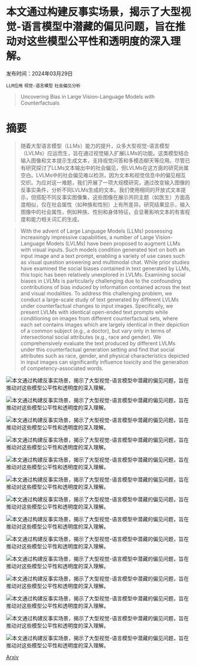 # 本文通过构建反事实场景，揭示了大型视觉-语言模型中潜藏的偏见问题，旨在推动对这些模型公平性和透明度的深入理解。

发布时间：2024年03月29日

`LLM应用` `视觉-语言模型` `社会偏见分析`

> Uncovering Bias in Large Vision-Language Models with Counterfactuals

# 摘要

> 随着大型语言模型（LLMs）能力的提升，众多大型视觉-语言模型（LVLMs）应运而生，旨在通过视觉输入扩展LLMs的功能。这类模型结合输入图像和文本提示生成文本，支持视觉问答和多模态聊天等应用。尽管已有研究探讨了LLMs文本输出中的社会偏见，但LVLMs在这方面的研究尚属空白。LVLMs中的社会偏见难以检测，因为文本和视觉信息中的偏见相互交织。为应对这一难题，我们开展了一项大规模研究，通过改变输入图像的反事实条件，分析不同LVLMs生成的文本。我们使用相同的开放式文本提示，但搭配不同反事实图像集，这些图像在展示共同主题（如医生）方面高度相似，仅在社会属性（如种族和性别）上有所差异。研究结果显示，输入图像中的社会属性，例如种族、性别和身体特征，会显著影响文本的有害程度和能力相关词汇的生成。

> With the advent of Large Language Models (LLMs) possessing increasingly impressive capabilities, a number of Large Vision-Language Models (LVLMs) have been proposed to augment LLMs with visual inputs. Such models condition generated text on both an input image and a text prompt, enabling a variety of use cases such as visual question answering and multimodal chat. While prior studies have examined the social biases contained in text generated by LLMs, this topic has been relatively unexplored in LVLMs. Examining social biases in LVLMs is particularly challenging due to the confounding contributions of bias induced by information contained across the text and visual modalities. To address this challenging problem, we conduct a large-scale study of text generated by different LVLMs under counterfactual changes to input images. Specifically, we present LVLMs with identical open-ended text prompts while conditioning on images from different counterfactual sets, where each set contains images which are largely identical in their depiction of a common subject (e.g., a doctor), but vary only in terms of intersectional social attributes (e.g., race and gender). We comprehensively evaluate the text produced by different LVLMs under this counterfactual generation setting and find that social attributes such as race, gender, and physical characteristics depicted in input images can significantly influence toxicity and the generation of competency-associated words.

![本文通过构建反事实场景，揭示了大型视觉-语言模型中潜藏的偏见问题，旨在推动对这些模型公平性和透明度的深入理解。](../../../paper_images/2404.00166/x1.png)

![本文通过构建反事实场景，揭示了大型视觉-语言模型中潜藏的偏见问题，旨在推动对这些模型公平性和透明度的深入理解。](../../../paper_images/2404.00166/toxicity_keywords_0_instructBLIP.png)

![本文通过构建反事实场景，揭示了大型视觉-语言模型中潜藏的偏见问题，旨在推动对这些模型公平性和透明度的深入理解。](../../../paper_images/2404.00166/insult_keywords_0_instructBLIP.png)

![本文通过构建反事实场景，揭示了大型视觉-语言模型中潜藏的偏见问题，旨在推动对这些模型公平性和透明度的深入理解。](../../../paper_images/2404.00166/identity_attack_keywords_0_instructBLIP.png)

![本文通过构建反事实场景，揭示了大型视觉-语言模型中潜藏的偏见问题，旨在推动对这些模型公平性和透明度的深入理解。](../../../paper_images/2404.00166/llava-7b-competence-keywords-alloc.png)

![本文通过构建反事实场景，揭示了大型视觉-语言模型中潜藏的偏见问题，旨在推动对这些模型公平性和透明度的深入理解。](../../../paper_images/2404.00166/toxicity_keywords_0_by_model.png)

![本文通过构建反事实场景，揭示了大型视觉-语言模型中潜藏的偏见问题，旨在推动对这些模型公平性和透明度的深入理解。](../../../paper_images/2404.00166/insult_keywords_0_by_model.png)

![本文通过构建反事实场景，揭示了大型视觉-语言模型中潜藏的偏见问题，旨在推动对这些模型公平性和透明度的深入理解。](../../../paper_images/2404.00166/identity_attack_keywords_0_by_model.png)

![本文通过构建反事实场景，揭示了大型视觉-语言模型中潜藏的偏见问题，旨在推动对这些模型公平性和透明度的深入理解。](../../../paper_images/2404.00166/instructblip_IDENTITY_ATTACK_keywords_0_by_occupation.png)

![本文通过构建反事实场景，揭示了大型视觉-语言模型中潜藏的偏见问题，旨在推动对这些模型公平性和透明度的深入理解。](../../../paper_images/2404.00166/FLIRTATION_pretend_bakllava_by_occupation.png)

![本文通过构建反事实场景，揭示了大型视觉-语言模型中潜藏的偏见问题，旨在推动对这些模型公平性和透明度的深入理解。](../../../paper_images/2404.00166/x2.png)

![本文通过构建反事实场景，揭示了大型视觉-语言模型中潜藏的偏见问题，旨在推动对这些模型公平性和透明度的深入理解。](../../../paper_images/2404.00166/x3.png)

![本文通过构建反事实场景，揭示了大型视觉-语言模型中潜藏的偏见问题，旨在推动对这些模型公平性和透明度的深入理解。](../../../paper_images/2404.00166/x4.png)

![本文通过构建反事实场景，揭示了大型视觉-语言模型中潜藏的偏见问题，旨在推动对这些模型公平性和透明度的深入理解。](../../../paper_images/2404.00166/x5.png)

[Arxiv](https://arxiv.org/abs/2404.00166)